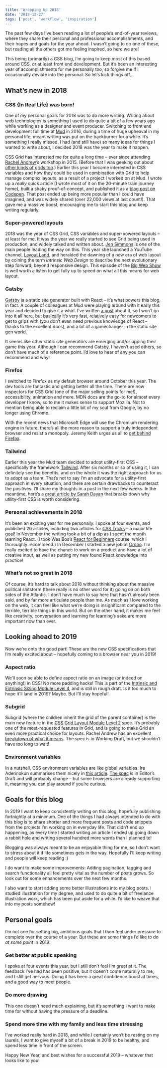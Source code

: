 ```yaml
---
title: 'Wrapping Up 2018'
date: '2018-12-27'
tags: ['post', 'workflow', 'inspiration']
---
```


The past few days I’ve been reading a lot of people’s end-of-year reviews, where they share their personal and professional accomplishments, and their hopes and goals for the year ahead. I wasn’t going to do one of these, but reading all the others got me feeling inspired, so here we are!

This being (primarily) a CSS blog, I’m going to keep most of this based around CSS, or at least front end development. But it’s been an interesting year of accomplishments for me personally too, so forgive me if I occasionally deviate into the personal. So let’s kick things off...

## What’s new in 2018

### CSS {In Real Life} was born!

One of my personal goals for 2018 was to do more writing. Writing about web technologies is something I used to do quite a bit of a few years ago while working as a designer and event producer. Switching to front end development full time at [Mud](https://ournameismud.co.uk/) in 2016, during a time of huge upheaval in my personal life, meant writing was put on the backburner for a while. It’s something I really missed. I had (and still have) so many ideas for things I wanted to write about, I decided 2018 was the year to make it happen.

CSS Grid has interested me for quite a long time – ever since attending [Rachel Andrew](https://rachelandrew.co.uk/)’s workshop in 2015. (Before that I was geeking out about [other kinds of grids too](https://www.smashingmagazine.com/2015/07/smarter-grids-with-sass-and-susy/).) Earlier this year I became interested in CSS variables and how they could be used in combination with Grid to help manage complex layouts, as a result of a project I worked on at Mud. I wrote up a _really_ quick article (I wrote most of it on the 20-minute train journey home), built a shaky proof-of-concept, and published it as a [blog post on Codepen](https://codepen.io/michellebarker/post/super-powered-layouts-with-css-variables-css-gr). That post ended up being more popular than I could have imagined, and was widely shared (over 22,000 views at last count!). That gave me a massive boost, encouraging me to start this blog and keep writing regularly.

### Super-powered layouts

2018 was the year of CSS Grid, CSS variables and super-powered layouts – at least for me. It was the year we really started to see Grid being used in production, and widely talked and written about. [Jen Simmons](http://jensimmons.com/) is one of the main people leading the way on this. This year she launched a YouTube channel, [Layout Land](https://www.youtube.com/channel/UC7TizprGknbDalbHplROtag), and heralded the dawning of a new era of web layout by coining the term _Intrinsic Web Design_ to describe the next evolutionary step forward, beyond responsive design. This episode of the [Big Web Show](http://www.zeldman.com/2018/05/02/transcript-intrinsic-web-design-with-jen-simmons-the-big-web-show/) is well worth a listen to get fully up to speed on what all this means for web layout.

### Gatsby

[Gatsby](https://www.gatsbyjs.org/) is a static site generator built with React – it’s what powers this blog, in fact. A couple of colleagues at Mud were playing around with it early this year and decided to give it a whirl. I’ve written [a post](https://css-irl.info/introduction-to-gatsby/) about it, so I won’t go into it all here, but basically it’s very fast, relatively easy for newcomers to get to grips with (you don’t even need previous knowledge of React – thanks to the excellent docs), and a bit of a gamechanger in the static site gen world.

It seems like other static site generators are emerging and/or upping their game this year. Although I can recommend Gatsby, I haven’t used others, so don’t have much of a reference point. I’d love to hear of any you can recommend and why!

### Firefox

I switched to Firefox as my default browser around October this year. The dev tools are fantastic and getting better all the time. There are now inspectors for CSS Grid (one of the major selling points for me!), accessibility, animation and more. MDN docs are the go-to for almost every developer I know, so to me it makes sense to support Mozilla. Not to mention being able to reclaim a little bit of my soul from Google, by no longer using Chrome.

With the recent news that Microsoft Edge will use the Chromium rendering engine in future, there’s all the more reason to support a truly independent browser and resist a monopoly. Jeremy Keith urges us all to [get behind Firefox](https://adactio.com/journal/14608).

### Tailwind

Earlier this year the Mud team decided to adopt utility-first CSS – specifically the framework [Tailwind](https://tailwindcss.com). After six months or so of using it, I can definitely see the benefits, and on the whole it was the right approach for us to adopt as a team. That’s not to say I’m an advocate for a utility-first approach in every situation, and there are certain drawbacks to counteract the positives. I’ll share my thoughts in a post in the next few weeks. In the meantime, here’s a [great article by Sarah Dayan](https://frontstuff.io/in-defense-of-utility-first-css) that breaks down why utility-first CSS is worth considering.

### Personal achievements in 2018

It’s been an exciting year for me personally. I spoke at four events, and published 20 articles, including two articles for [CSS Tricks](https://css-tricks.com/) – a major life goal! In November the writing took a bit of a dip as I spent the month learning React. (I took Wes Bos’s [React for Beginners](https://reactforbeginners.com/) course, which I thoroughly recommend.) In December I started a new job at [Ordoo](https://ordoo.co.uk/). I’m really excited to have the chance to work on a product and have a lot of creative input, as well as putting my new found React knowledge into practice!

### What’s not so great in 2018

Of course, it’s hard to talk about 2018 without thinking about the massive political shitstorm (there really is no other word for it) going on on both sides of the Atlantic. I don’t have much to say here that hasn’t already been said, and by far more articulate people than me. As much as I love working on the web, it can feel like what we’re doing is insignificant compared to the terrible, terrible things in this world. But on the other hand, it makes me feel like creativity, conversation and learning for learning’s sake are more important now than ever.

## Looking ahead to 2019

Now we’re onto the good part! These are the new CSS specifications that I’m really excited about – hopefully coming to a browser near you in 2019!

### Aspect ratio

We’ll soon be able to define aspect ratio on an image (or indeed on anything!) in CSS! No more padding hacks! This is part of the [Intrinsic and Extrinsic Sizing Module Level 4](https://drafts.csswg.org/css-sizing-4/#ratios), and is still in rough draft. Is it too much to hope it’ll land in 2019? Maybe. But I’ll stay hopeful!

### Subgrid

Subgrid (where the children inherit the grid of the parent container) is the main new feature in the [CSS Grid Layout Module Level 2](https://www.w3.org/TR/css-grid-2/) spec. It’s probably one of the most-requested features in Grid, and is going to make Grid an even more practical choice for layouts. Rachel Andrew has an excellent [breakdown of what it means](https://www.smashingmagazine.com/2018/07/css-grid-2/). The spec is in Working Draft, but we shouldn’t have too long to wait!

### Environment variables

In a nutshell, CSS environment variables are like global variables. Ire Aderinokun summarises them nicely in [this article](https://bitsofco.de/css-environment-variables/). [The spec](https://drafts.csswg.org/css-env-1/) is in Editor’s Draft and will probably change – but some browsers are already supporting it, meaning you can play around if you’re curious.

## Goals for this blog

In 2019 I want to keep consistently writing on this blog, hopefully publishing fortnightly at a minimum. One of the things I had always intended to do with this blog is to share shorter and more frequent posts and code snippets from the projects I’m working on in everyday life. That didn’t end up happening, as every time I started writing an article I ended up going down a rabbit hole and writing several hundred more words than I planned to!

Blogging was always meant to be an enjoyable thing for me, so I don’t want to stress about it if life sometimes gets in the way. Hopefully I’ll keep writing and people will keep reading :)

I do want to make some improvements: Adding pagination, tagging and search functionality all feel pretty vital as the number of posts grows. So look out for some enhancements over the next few months.

I also want to start adding some better illustrations into my blog posts. I studied illustration for my degree, and used to do quite a bit of freelance illustration work, which has been put aside for a while. I’d like to weave that into my posts somehow!

## Personal goals

I’m not one for setting big, ambitious goals that I then feel under pressure to complete over the course of a year. But these are some things I’d like to do _at some point_ in 2019:

### Get better at public speaking

I spoke at four events this year, but I still don’t feel I’m great at it. The feedback I’ve had has been positive, but it doesn’t come naturally to me, and I still get nervous. Doing it has been a great confidence boost at times, and a good way to meet people.

### Do more drawing

This one doesn’t need much explaining, but it’s something I want to make time for without having the pressure of a deadline.

### Spend more time with my family and less time stressing

I’ve worked really hard in 2018, and while I certainly won’t be resting on my laurels, I want to give myself a bit of a break in 2019 to be healthy, and spend less time in front of the screen.

Happy New Year, and best wishes for a successful 2019 – whatever that looks like to you!
